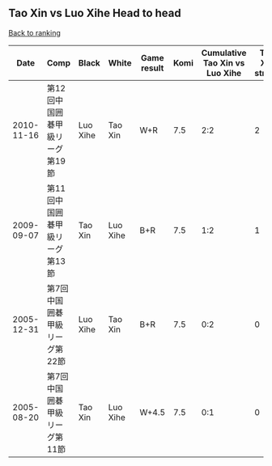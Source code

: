 ## Tao Xin vs Luo Xihe Head to head

[Back to ranking](../../index.md)




| **Date** | **Comp** | **Black** | **White** | **Game result** | **Komi** | **Cumulative Tao Xin vs Luo Xihe** | **Tao Xin streak** | **Luo Xihe streak** | 
| --- | --- | --- | --- | --- | --- | --- | --- | --- |
| 2010-11-16 | 第12回中国囲碁甲級リーグ第19節 | Luo Xihe | Tao Xin | W+R | 7.5 | 2:2 | 2 | 0 | 
| 2009-09-07 | 第11回中国囲碁甲級リーグ第13節 | Tao Xin | Luo Xihe | B+R | 7.5 | 1:2 | 1 | 0 | 
| 2005-12-31 | 第7回中国囲碁甲級リーグ第22節 | Luo Xihe | Tao Xin | B+R | 7.5 | 0:2 | 0 | 2 | 
| 2005-08-20 | 第7回中国囲碁甲級リーグ第11節 | Tao Xin | Luo Xihe | W+4.5 | 7.5 | 0:1 | 0 | 1 |




